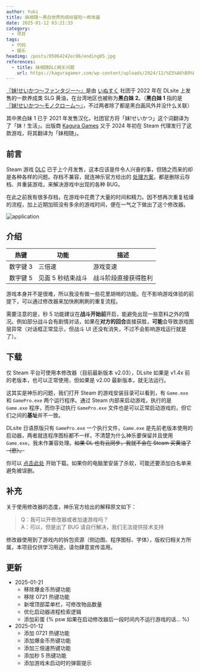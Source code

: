 ```yaml
---
author: Yuki
title: 妹相随～黑白世界的缤纷冒险～修改器
date: 2025-01-12 03:21:33
category:
  - 项目
tags:
  - 代码
  - 娱乐
headimg: /posts/05064242ec86/ending05.jpg
references:
  - title: 妹相随DLC相关问题
    url: https://kaguragamer.com/wp-content/uploads/2024/12/%E5%A6%B9%E7%9B%B8%E9%9A%8FDLC%E7%9B%B8%E5%85%B3%E9%97%AE%E9%A2%98.pdf
---
```


[『妹!せいかつ～ファンタジー～』](https://www.dlsite.com/maniax/work/=/product_id/RJ338582.html)是由 [いぬすく](https://www.dlsite.com/maniax/circle/profile/=/maker_id/RG11531.html) 社团于 2022 年在 DLsite 上发售的一款养成类 SLG 黄油，在台湾地区也被称为**黑白妹 2**。（**黑白妹 1** 指的是[『妹!せいかつ～モノクローム～』](https://www.dlsite.com/maniax/work/=/product_id/RJ258445.html)，不过两者除了都是黑白画风外并没什么关联）

其中黑白妹 1 已于 2021 年发售汉化，社团官方将「妹!せいかつ」这个词翻译为了「妹！生活」。出版商 [Kagura Games](https://kaguragamer.com/) 又于 2024 年初在 Steam 代理发行了这款游戏，将其翻译为「妹相随」。

<!-- more -->

## 前言

Steam 游戏 [DLC](https://store.steampowered.com/app/3062990/DLC/) 已于上个月发售，这本应该是件令人兴奋的事，但随之而来的却是各种各样的问题。存档不兼容，就连神乐官方给出的 [处理方案](https://kaguragamer.com/wp-content/uploads/2024/12/%E5%A6%B9%E7%9B%B8%E9%9A%8FDLC%E7%9B%B8%E5%85%B3%E9%97%AE%E9%A2%98.pdf)，都是删除云存档、并重装游戏，来解决游戏中出现的各种 BUG。

在此之前我有很多存档，在游戏中花费了大量的时间和精力。因不想再次重复枯燥的流程，加上近期加班没有多余的游戏时间，便在一气之下做出了这个修改器。

![application](application.png)

## 介绍

| 热键     | 功能              | 描述                 |
| -------- | ----------------- | -------------------- |
| 数字键 3 | 三倍速            | 游戏变速             |
| 数字键 5 | 见面 5 秒结束战斗 | 战斗阶段直接获得胜利 |

游戏本身并不是很难，所以我没有做一些花里胡哨的功能。在不影响游戏体验的前提下，可以通过修改器来加快刷刷刷的重复流程。

需要注意的是，秒 5 功能建议在**战斗开始前**开启，能避免出现一些意料之外的情况。例如部分战斗会有剧情对话，如果在**对方的回合**直接获胜，**可能**会导致游戏图层异常（对话框正常显示，但战斗 UI 还没有消失，不过不会影响游戏运行就是了）。

## 下载

仅 Steam 平台可使用本修改器（目前最新版本 v2.03），DLsite 如果是 v1.4x 前的老版本，也可以正常使用，但如果是 v2.00 最新版本，就无法运行。

这其实是神乐的问题，我们打开 Steam 的游戏安装目录可以看到，有 `Game.exe` 和 `GamePro.exe` 两个运行程序。通过 Steam 内部来启动游戏，执行的是 `Game.exe` 程序，而你手动执行 `GamePro.exe` 文件也是可以正常启动游戏的，但它们之间的**基址**并不一致。

DLsite 日语原版只有 `GamePro.exe` 一个执行文件，`Game.exe` 是先前老版本使用的启动器，两者就连程序图标都不一样，不清楚为什么神乐要保留并且使用 `Game.exe`，我未作兼容处理。~~如果 DL 也有云同步，我就不会在 Steam 买黄油了（悲）。~~

你可以 [点击此处](/posts/05064242ec86/Cheat.exe) 开始下载。如果你的电脑里安装了杀软，可能还要添加白名单来避免被误删。

## 补充

关于使用修改器的态度，神乐官方给出的解释原文如下：

> Q：我可以开修改器或者加速游戏吗？  
> A：可以，但是出了 BUG 请自行解决，我们无法提供技术支持

修改器使用到了游戏内的拆包资源（侧边图、程序图标、字体），版权归相关方所属，本项目仅供学习用途，请勿肆意宣传滥用。

## 更新

- 2025-01-21
  + 移除爆金币热键功能
  + 移除 0721 热键功能
  + 新增顶部菜单栏，可修改物品数量
  + 优化启动器进程检索逻辑
  + 添加彩蛋 {% psw 如果在启动修改器后一段时间内不运行游戏的话... %}
- 2025-01-12
  + 添加 0721 热键功能
  + 添加爆金币热键功能
  + 添加三倍速热键功能
  + 添加秒 5 热键功能
  + 添加游戏未启动时的弹窗提示

